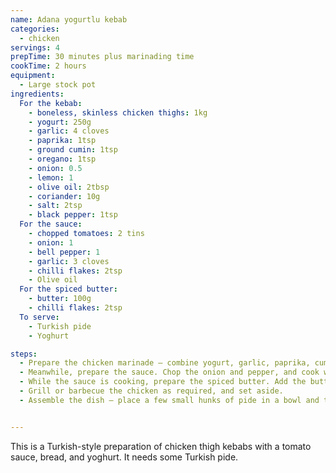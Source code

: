 ```yaml
---
name: Adana yogurtlu kebab
categories:
  - chicken
servings: 4
prepTime: 30 minutes plus marinading time
cookTime: 2 hours
equipment:
  - Large stock pot
ingredients:
  For the kebab:
    - boneless, skinless chicken thighs: 1kg
    - yogurt: 250g
    - garlic: 4 cloves
    - paprika: 1tsp
    - ground cumin: 1tsp
    - oregano: 1tsp
    - onion: 0.5
    - lemon: 1
    - olive oil: 2tbsp
    - coriander: 10g
    - salt: 2tsp
    - black pepper: 1tsp
  For the sauce:
    - chopped tomatoes: 2 tins
    - onion: 1
    - bell pepper: 1
    - garlic: 3 cloves
    - chilli flakes: 2tsp
    - Olive oil
  For the spiced butter:
    - butter: 100g
    - chilli flakes: 2tsp
  To serve:
    - Turkish pide
    - Yoghurt

steps:
  - Prepare the chicken marinade – combine yogurt, garlic, paprika, cumin, onion, lemon zest and juice, olive oil, coriander, salt, and pepper. Cut chicken into 3cm cubes and add to marinade, then leave in the fridge for at least two hours.
  - Meanwhile, prepare the sauce. Chop the onion and pepper, and cook with a little olive oil for 5-6 minutes until soft. Add the garlic and cook for a few more minutes, then add the tomatoes, salt and pepper. Bring to a simmer and cover, then cook got at least 1.5 hours. Season to taste.
  - While the sauce is cooking, prepare the spiced butter. Add the butter and chill flakes to a small pan and place oer a low heat. Cook until the butter starts to brown, then remove from the heat and set aside.
  - Grill or barbecue the chicken as required, and set aside.
  - Assemble the dish – place a few small hunks of pide in a bowl and top with yoghurt. Add some chicken, then pour the sauce over, Top with more yoghurt and the spiced butter.


---
```


This is a Turkish-style preparation of chicken thigh kebabs with a tomato sauce, bread, and yoghurt. It needs some Turkish pide.
